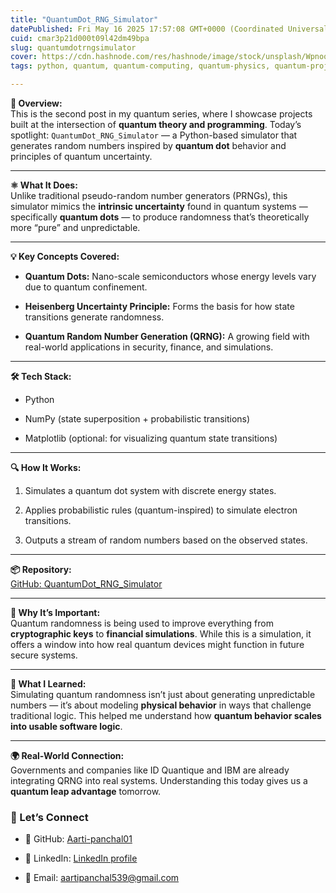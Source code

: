 ```yaml
---
title: "QuantumDot_RNG_Simulator"
datePublished: Fri May 16 2025 17:57:08 GMT+0000 (Coordinated Universal Time)
cuid: cmar3p21d000t09l42dm49bpa
slug: quantumdotrngsimulator
cover: https://cdn.hashnode.com/res/hashnode/image/stock/unsplash/Wpnoqo2plFA/upload/1c50304c216974bba2f49b7db3b3be3b.jpeg
tags: python, quantum, quantum-computing, quantum-physics, quantum-project

---
```


**🎲 Overview:**  
This is the second post in my quantum series, where I showcase projects built at the intersection of **quantum theory and programming**. Today’s spotlight: `QuantumDot_RNG_Simulator` — a Python-based simulator that generates random numbers inspired by **quantum dot** behavior and principles of quantum uncertainty.

---

**⚛️ What It Does:**  
Unlike traditional pseudo-random number generators (PRNGs), this simulator mimics the **intrinsic uncertainty** found in quantum systems — specifically **quantum dots** — to produce randomness that’s theoretically more “pure” and unpredictable.

---

**💡 Key Concepts Covered:**

* **Quantum Dots:** Nano-scale semiconductors whose energy levels vary due to quantum confinement.
    
* **Heisenberg Uncertainty Principle:** Forms the basis for how state transitions generate randomness.
    
* **Quantum Random Number Generation (QRNG):** A growing field with real-world applications in security, finance, and simulations.
    

---

**🛠️ Tech Stack:**

* Python
    
* NumPy (state superposition + probabilistic transitions)
    
* Matplotlib (optional: for visualizing quantum state transitions)
    

---

**🔍 How It Works:**

1. Simulates a quantum dot system with discrete energy states.
    
2. Applies probabilistic rules (quantum-inspired) to simulate electron transitions.
    
3. Outputs a stream of random numbers based on the observed states.
    

---

**📦 Repository:**  
[GitHub: QuantumDot\_RNG\_Simulator](https://github.com/Aarti-panchal01/QuantumDot_RNG_Simulator)

---

**🔐 Why It’s Important:**  
Quantum randomness is being used to improve everything from **cryptographic keys** to **financial simulations**. While this is a simulation, it offers a window into how real quantum devices might function in future secure systems.

---

**🧠 What I Learned:**  
Simulating quantum randomness isn’t just about generating unpredictable numbers — it’s about modeling **physical behavior** in ways that challenge traditional logic. This helped me understand how **quantum behavior scales into usable software logic**.

---

**🌍 Real-World Connection:**  
Governments and companies like ID Quantique and IBM are already integrating QRNG into real systems. Understanding this today gives us a **quantum leap advantage** tomorrow.

### 🤝 Let’s Connect

* 🐙 GitHub: [Aarti-panchal01](https://github.com/Aarti-panchal01)
    
* 💼 LinkedIn: [LinkedIn profile](https://www.linkedin.com/in/aarti-panchal-93196a319/)
    
* 📧 Email: aartipanchal539@gmail.com